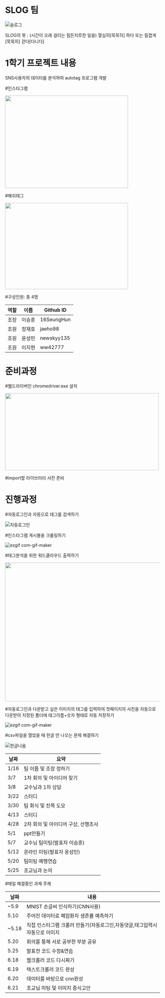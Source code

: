 # SLOG 팀 
![슬로그](https://user-images.githubusercontent.com/80320168/119520172-05dc8380-bdb5-11eb-90c0-670155246297.jpg)

SLOG의 뜻 : (시간이 오래 걸리는 힘든지루한 일을) 열심히[묵묵히] 하다 또는 힘겹게[묵묵히] 걷다[다니다]

# 1학기 프로젝트 내용
SNS사용자의 데이터를 분석하여 autotag 프로그램 개발

#인스타그램

<img src="https://user-images.githubusercontent.com/80320168/119504353-d7f04280-bda6-11eb-855c-d841a7730b8d.jpg"  width="400" height="300">

#해쉬태그

<img src="https://user-images.githubusercontent.com/80320168/122916162-8fbd4380-d397-11eb-8fd1-009f7451ed7a.png"  width="400" height="280">

#구성인원: 총 4명

역할|이름|Github ID|
---|---|---|
조장|이승훈|16SeungHun|
조원|정재호|jaeho98|
조원|윤성민|newskyy135|
조원|이지현|ww42777|

# 준비과정

#웹드라이버인 chromedriver.exe 설치

<img src="https://user-images.githubusercontent.com/80320168/122917316-de1f1200-d398-11eb-8b75-ad014d8ed9c4.png"  width="500" height="250">

#import할 라이브러리 사전 준비


# 진행과정

#자동로그인과 자동으로 태그를 검색하기

![자동로그인](https://user-images.githubusercontent.com/80320168/119519066-13453e00-bdb4-11eb-8243-11c7bc1e3ed1.gif)

#인스타그램 게시물을 크롤링하기

![ezgif com-gif-maker](https://user-images.githubusercontent.com/80320168/119503688-34069700-bda6-11eb-9eaa-943547a03576.gif)

#태그분석을 위한 워드클라우드 출력하기

<img src="https://user-images.githubusercontent.com/80320168/119524340-8355c300-bdb8-11eb-9393-1c24ad3fcce4.png"  width="550" height="450">

#자동로그인과 다운받고 싶은 이미지의 태그를 입력하여 첫페이지의 사진을 자동으로 다운받아 지정된 폴더에 태그이름+숫자 형태로 자동 저장하기

![ezgif com-gif-maker](https://user-images.githubusercontent.com/80320168/122638602-035d1780-d130-11eb-9d32-b3a73187138c.gif)

#csv파일을 열었을 때 한글 안 나오는 문제 해결하기

![한글나옴](https://user-images.githubusercontent.com/80320168/122915759-11f93800-d397-11eb-85d4-2c8d5c996f1b.gif)



날짜| 요약|
---|---|
1/16|팀 이름 및 조장 정하기|
3/7|1차 회의 및 아이디어 찾기|
3/8|교수님과 1차 상담|
3/22|스터디|
3/30|팀 회식 및 친목 도모|
4/13|스터디|
4/28|2차 회의 및 아이디어 구상, 선행조사|
5/1|ppt만들기|
5/7|교수님 팀미팅(발표자 이승훈)|
5/12|온라인 미팅(발표자 윤성민)|
5/20|팀미팅 예행연습|
5/25|조교님과 논의|

#매일 해결중인 과제 주제

날짜| 내용|
---|---|
~5.9|MNIST 손글씨 인식하기(CNN사용)|
5.10|주어진 데이터로 폐암환자 생존률 예측하기|
~5.18|직접 인스타그램 크롤러 만들기(자동로그인,자동댓글,태그입력시 자동으로 이미지
5.20|회의를 통해 서로 공부한 부분 공유|
5.25|발표전 코드 수정&연습|
6.18|웹크롤러 코드 다시짜기|
6.19|텍스트크롤러 코드 완성|
6.20|데이터를 바탕으로 cnn완성|
6.21|조교님 미팅 및 이미지 증식고안|
